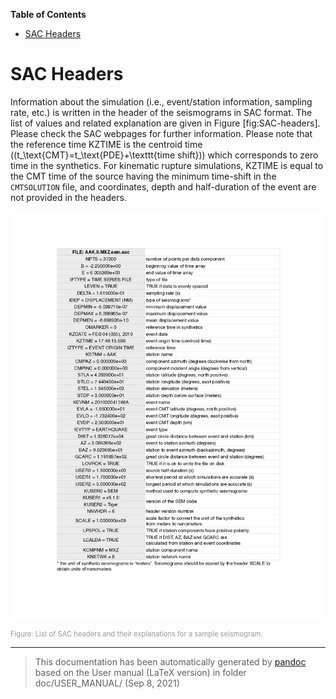 **Table of Contents**

-   [SAC Headers](#sac-headers)

SAC Headers
===========

Information about the simulation (i.e., event/station information, sampling rate, etc.) is written in the header of the seismograms in SAC format. The list of values and related explanation are given in Figure [fig:SAC-headers]. Please check the SAC webpages for further information. Please note that the reference time KZTIME is the centroid time (\(t_\text{CMT}=t_\text{PDE}+\texttt{time shift}\)) which corresponds to zero time in the synthetics. For kinematic rupture simulations, KZTIME is equal to the CMT time of the source having the minimum time-shift in the `CMTSOLUTION` file, and coordinates, depth and half-duration of the event are not provided in the headers.

![List of SAC headers and their explanations for a sample seismogram.<span data-label="fig:SAC-headers"></span>](figures/headers_sem_explained.jpg)
<div class="figcaption" style="text-align:justify;font-size:80%"><span style="color:#9A9A9A">Figure: List of SAC headers and their explanations for a sample seismogram.<span data-label="fig:SAC-headers"></span></span></div>

-----
> This documentation has been automatically generated by [pandoc](http://www.pandoc.org)
> based on the User manual (LaTeX version) in folder doc/USER_MANUAL/
> (Sep  8, 2021)

